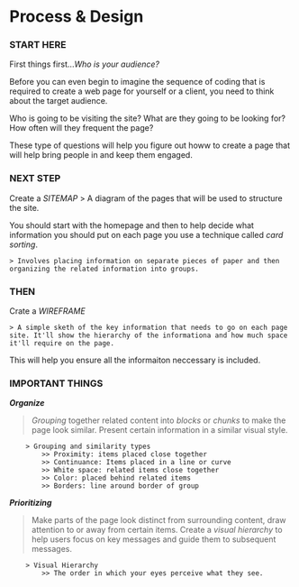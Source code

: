 # Process & Design

### START HERE 

First things first...*Who is your audience?*

Before you can even begin to imagine the sequence of coding that is required to create a web page for yourself or a client, you need to think about the target audience. 

Who is going to be visiting the site? What are they going to be looking for? How often will they frequent the page? 

These type of questions will help you figure out howw to create a page that will help bring people in and keep them engaged. 

### NEXT STEP

Create a *SITEMAP*
    > A diagram of the pages that will be used to structure the site.

You should start with the homepage and then to help decide what information you should put on each page you use a technique called *card sorting*. 

    > Involves placing information on separate pieces of paper and then organizing the related information into groups. 

### THEN

Crate a *WIREFRAME*

    > A simple sketh of the key information that needs to go on each page site. It'll show the hierarchy of the informationa and how much space it'll require on the page. 

This will help you ensure all the informaiton neccessary is included. 

### IMPORTANT THINGS

***Organize***

> *Grouping* together related content into *blocks* or *chunks* to make the page look similar. Present certain information in a similar visual style.

        > Grouping and similarity types
            >> Proximity: items placed close together
            >> Continuance: Items placed in a line or curve
            >> White space: related items close together
            >> Color: placed behind related items
            >> Borders: line around border of group
            
***Prioritizing***

> Make parts of the page look distinct from surrounding content, draw attention to or away from certain items. Create a *visual hierarchy* to help users focus on key messages and guide them to subsequent messages.
        
        > Visual Hierarchy
            >> The order in which your eyes perceive what they see. 

            